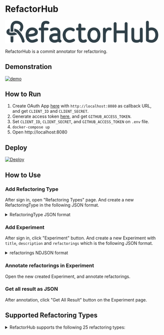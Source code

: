 # RefactorHub

![logo](/client/src/static/logo.png)

RefactorHub is a commit annotator for refactoring.

## Demonstration

[![demo](https://img.youtube.com/vi/-aoREGs5zaI/sddefault.jpg)](https://www.youtube.com/watch?v=-aoREGs5zaI)

## How to Run

1. Create OAuth App [here](https://github.com/settings/developers) with `http://localhost:8080` as callback URL, and get `CLIENT_ID` and `CLIENT_SECRET`.
2. Generate access token [here](https://github.com/settings/tokens), and get `GITHUB_ACCESS_TOKEN`.
3. Set `CLIENT_ID`, `CLIENT_SECRET`, and `GITHUB_ACCESS_TOKEN` on `.env` file.
4. `docker-compose up`
5. Open http://localhost:8080

## Deploy

[![Deploy](https://www.herokucdn.com/deploy/button.svg)](https://heroku.com/deploy?template=https://github.com/salab/RefactorHub)

## How to Use

### Add Refactoring Type

After sign in, open "Refactoring Types" page.
And create a new RefactoringType in the following JSON format.

<details>
<summary>RefactoringType JSON format</summary>

```json
{
  "name": "Extract Method",
  "description": "Extracting code fragments from existing method, and creating a new method based on the extracted code",
  "url": "https://refactoring.com/catalog/extractFunction.html",
  "before": {
    "extracted code": {
      "description": "Code fragments which is extracted",
      "type": "CodeFragment",
      "multiple": true,
      "required": true
    },
    "target method": {
      "description": "Method in which the extraction is performed",
      "type": "MethodDeclaration",
      "autofills": [
        {
          "type": "Surround",
          "follows": [
            {
              "category": "before",
              "name": "extracted code"
            }
          ],
          "element": "MethodDeclaration"
        }
      ]
    }
  },
  "after": {
    "invocation": {
      "description": "Method invocation by which extracted code was replaced",
      "type": "MethodInvocation",
      "required": true
    },
    "extracted code": {
      "description": "Code fragments which was extracted",
      "type": "CodeFragment",
      "multiple": true,
      "required": true
    },
    "extracted method": {
      "description": "Method which was newly created by the extraction",
      "type": "MethodDeclaration",
      "autofills": [
        {
          "type": "Surround",
          "follows": [
            {
              "category": "after",
              "name": "extracted code"
            }
          ],
          "element": "MethodDeclaration"
        }
      ]
    },
    "target method": {
      "description": "Method in which the extraction was performed",
      "type": "MethodDeclaration",
      "autofills": [
        {
          "type": "Surround",
          "follows": [
            {
              "category": "after",
              "name": "invocation"
            }
          ],
          "element": "MethodDeclaration"
        }
      ]
    }
  }
}
```

</details>

### Add Experiment

After sign in, click "Experiment" button.
And create a new Experiment with `title`, `description` and `refactorings` which is the following JSON format.

<details>
<summary>refactorings NDJSON format</summary>

```json
{"type":"Extract Method","commit":{"sha":"cb49e436b9d7ee55f2531ebc2ef1863f5c9ba9fe","owner":"rstudio","repository":"rstudio"},"data":{"before":{},"after":{}},"description":"Extract Method protected setMaxHeight(maxHeight int) : void extracted from protected wrapMenuBar(menuBar ToolbarMenuBar) : Widget in class org.rstudio.core.client.widget.ScrollableToolbarPopupMenu"}
{"type":"Move Attribute","commit":{"sha":"f05e86c4d31987ff2f30330745c3eb605de4c4dc","owner":"Graylog2","repository":"graylog2-server"},"data":{"before":{},"after":{}},"description":"Move Attribute private COMPARATOR : Comparator<IndexRange> from class org.graylog2.indexer.ranges.MongoIndexRangeService to public COMPARATOR : Comparator<IndexRange> from class org.graylog2.indexer.ranges.IndexRange"}
{"type":"Any","commit":{"sha":"08f37df9f39f101bba0ee96845e232d2c72bf426","owner":"JetBrains","repository":"intellij-community"},"data":{"before":{},"after":{}},"description":""}
{"type":"Extract Method","commit":{"sha":"6cf596df183b3c3a38ed5dd9bb3b0100c6548ebb","owner":"realm","repository":"realm-java"},"data":{"before":{"target method":{"type":"MethodDeclaration","multiple":false,"elements":[{"name":"showStatus","className":"io.realm.examples.realmmigrationexample.MigrationExampleActivity","location":{"path":"examples/migrationExample/src/main/java/io/realm/examples/realmmigrationexample/MigrationExampleActivity.java","range":{"startLine":112,"startColumn":5,"endLine":118,"endColumn":6}},"type":"MethodDeclaration"}]},"extracted code":{"type":"CodeFragment","multiple":true,"elements":[{"methodName":null,"className":null,"location":{"path":"examples/migrationExample/src/main/java/io/realm/examples/realmmigrationexample/MigrationExampleActivity.java","range":{"startLine":114,"startColumn":9,"endLine":114,"endColumn":25}},"type":"CodeFragment"},{"methodName":null,"className":null,"location":{"path":"examples/migrationExample/src/main/java/io/realm/examples/realmmigrationexample/MigrationExampleActivity.java","range":{"startLine":115,"startColumn":9,"endLine":115,"endColumn":42}},"type":"CodeFragment"},{"methodName":null,"className":null,"location":{"path":"examples/migrationExample/src/main/java/io/realm/examples/realmmigrationexample/MigrationExampleActivity.java","range":{"startLine":116,"startColumn":9,"endLine":116,"endColumn":25}},"type":"CodeFragment"},{"methodName":null,"className":null,"location":{"path":"examples/migrationExample/src/main/java/io/realm/examples/realmmigrationexample/MigrationExampleActivity.java","range":{"startLine":117,"startColumn":9,"endLine":117,"endColumn":32}},"type":"CodeFragment"}]}},"after":{"target method":{"type":"MethodDeclaration","multiple":false,"elements":[{"name":"showStatus","className":"io.realm.examples.realmmigrationexample.MigrationExampleActivity","location":{"path":"examples/migrationExample/src/main/java/io/realm/examples/realmmigrationexample/MigrationExampleActivity.java","range":{"startLine":127,"startColumn":5,"endLine":129,"endColumn":6}},"type":"MethodDeclaration"}]},"extracted method":{"type":"MethodDeclaration","multiple":false,"elements":[{"name":"showStatus","className":"io.realm.examples.realmmigrationexample.MigrationExampleActivity","location":{"path":"examples/migrationExample/src/main/java/io/realm/examples/realmmigrationexample/MigrationExampleActivity.java","range":{"startLine":131,"startColumn":5,"endLine":136,"endColumn":6}},"type":"MethodDeclaration"}]},"invocation":{"type":"MethodInvocation","multiple":false,"elements":[{"methodName":"showStatus","className":null,"location":{"path":"examples/migrationExample/src/main/java/io/realm/examples/realmmigrationexample/MigrationExampleActivity.java","range":{"startLine":128,"startColumn":9,"endLine":128,"endColumn":39}},"type":"MethodInvocation"}]},"extracted code":{"type":"CodeFragment","multiple":true,"elements":[{"methodName":null,"className":null,"location":{"path":"examples/migrationExample/src/main/java/io/realm/examples/realmmigrationexample/MigrationExampleActivity.java","range":{"startLine":132,"startColumn":9,"endLine":132,"endColumn":25}},"type":"CodeFragment"},{"methodName":null,"className":null,"location":{"path":"examples/migrationExample/src/main/java/io/realm/examples/realmmigrationexample/MigrationExampleActivity.java","range":{"startLine":133,"startColumn":9,"endLine":133,"endColumn":42}},"type":"CodeFragment"},{"methodName":null,"className":null,"location":{"path":"examples/migrationExample/src/main/java/io/realm/examples/realmmigrationexample/MigrationExampleActivity.java","range":{"startLine":134,"startColumn":9,"endLine":134,"endColumn":25}},"type":"CodeFragment"},{"methodName":null,"className":null,"location":{"path":"examples/migrationExample/src/main/java/io/realm/examples/realmmigrationexample/MigrationExampleActivity.java","range":{"startLine":135,"startColumn":9,"endLine":135,"endColumn":32}},"type":"CodeFragment"}]}}},"description":"Extract Method\tprivate showStatus(txt String) : void extracted from private showStatus(realm Realm) : void in class io.realm.examples.realmmigrationexample.MigrationExampleActivity"}
{"type":"Move Attribute","commit":{"sha":"6abc40ed4850d74ee6c155f5a28f8b34881a0284","owner":"BuildCraft","repository":"BuildCraft"},"data":{"before":{"target field":{"type":"FieldDeclaration","multiple":false,"elements":[{"name":"BUTTON_TEXTURES","className":"buildcraft.core.lib.gui.buttons.GuiBetterButton","location":{"path":"common/buildcraft/core/lib/gui/buttons/GuiBetterButton.java","range":{"startLine":26,"startColumn":39,"endLine":26,"endColumn":120}},"type":"FieldDeclaration"}]}},"after":{"moved field":{"type":"FieldDeclaration","multiple":false,"elements":[{"name":"BUTTON_TEXTURES","className":"buildcraft.core.lib.gui.buttons.StandardButtonTextureSets","location":{"path":"common/buildcraft/core/lib/gui/buttons/StandardButtonTextureSets.java","range":{"startLine":18,"startColumn":39,"endLine":18,"endColumn":120}},"type":"FieldDeclaration"}]}}},"description":"Move Attribute\tpublic BUTTON_TEXTURES : ResourceLocation from class buildcraft.core.lib.gui.buttons.GuiBetterButton to public BUTTON_TEXTURES : ResourceLocation from class buildcraft.core.lib.gui.buttons.StandardButtonTextureSets"}
```

</details>

### Annotate refactorings in Experiment

Open the new created Experiment, and annotate refactorings.

### Get all result as JSON

After annotation, click "Get All Result" button on the Experiment page.

## Supported Refactoring Types

<details>
<summary>RefactorHub supports the following 25 refactoring types:</summary>

* Extract Method
* Move Attribute
* Move Class
* Rename Variable
* Inline Method
* Extract Interface
* Push Down Method
* Push Down Attribute
* Pull Up Method
* Pull Up Attribute
* Move Method
* Extract And Move Method
* Rename Method
* Extract Superclass
* Rename Parameter
* Rename Class
* Move And Rename Class
* Parameterize Variable
* Move And Inline Method
* Move And Rename Method
* Extract Variable
* Change Return Type
* Rename Attribute
* Change Parameter Type
* Change Variable Type

</details>
